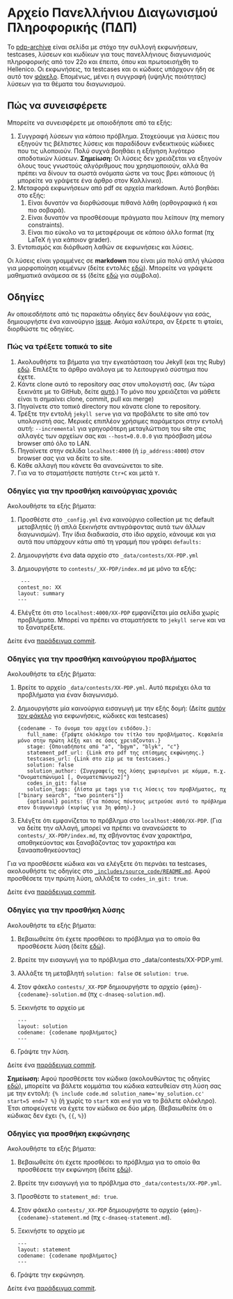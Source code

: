 # Αρχείο Πανελλήνιου Διαγωνισμού Πληροφορικής (ΠΔΠ)

Το [pdp-archive](https://pdp-archive.github.io/) είναι σελίδα με στόχο την συλλογή εκφωνήσεων, testcases, λύσεων και κωδίκων για τους πανελλήνιους διαγωνισμούς πληροφορικής από τον 22ο και έπειτα, όπου και πρωτοεισήχθη το Hellenico. Οι εκφωνήσεις, τα testcases και οι κώδικες υπάρχουν ήδη σε αυτό τον [φάκελο](https://drive.google.com/open?id=1veWwRRCpvu6jrDo4bulsCcvEw5Csr_t1). Επομένως, μένει η συγγραφή (υψηλής ποιότητας) λύσεων για τα θέματα του διαγωνισμού.

## Πώς να συνεισφέρετε

Μπορείτε να συνεισφέρετε με οποιοδήποτε από τα εξής:

  1. Συγγραφή λύσεων για κάποιο πρόβλημα. Στοχεύουμε για λύσεις που εξηγούν τις βέλτιστες λύσεις και παραδίδουν ενδεικτικούς κώδικες που τις υλοποιούν. Πολύ συχνά βοηθάει η εξήγηση λιγότερο αποδοτικών λύσεων. **Σημείωση:** Οι λύσεις δεν χρειάζεται να εξηγούν όλους τους γνωστούς αλγόριθμους που χρησιμοποιούν, αλλά θα πρέπει να δίνουν τα σωστά ονόματα ώστε να τους βρει κάποιους (ή μπορείτε να γράψετε ένα άρθρο στον Καλλίνικο).
  2. Μεταφορά εκφωνήσεων από pdf σε αρχεία markdown. Αυτό βοηθάει στο εξής:
     1. Είναι δυνατόν να διορθώσουμε πιθανά λάθη (ορθογραφικά ή και πιο σοβαρά).
     2. Είναι δυνατόν να προσθέσουμε πράγματα που λείπουν (πχ memory constraints).
     3. Είναι πιο εύκολο να τα μεταφέρουμε σε κάποιο άλλο format (πχ LaTeX ή για κάποιον grader).
  3. Εντοπισμός και διόρθωση λαθών σε εκφωνήσεις και λύσεις.

Οι λύσεις είναι γραμμένες σε **markdown** που είναι μία πολύ απλή γλώσσα για μορφοποίηση κειμένων (δείτε εντολές [εδώ](https://github.com/adam-p/markdown-here/wiki/Markdown-Cheatsheet)). Μπορείτε να γράψετε μαθηματικά ανάμεσα σε `$$` (δείτε [εδώ](https://oeis.org/wiki/List_of_LaTeX_mathematical_symbols) για σύμβολα). 

## Οδηγίες

Αν οποιεσδήποτε από τις παρακάτω οδηγίες δεν δουλέψουν για εσάς, δημιουργήστε ένα καινούργιο [issue](https://github.com/pdp-archive/pdp-archive.github.io/issues). Ακόμα καλύτερα, αν ξέρετε τι φταίει, διορθώστε τις οδηγίες. 

### Πώς να τρέξετε τοπικά το site

  1. Ακολουθήστε τα βήματα για την εγκατάσταση του Jekyll (και της Ruby) [εδώ](https://jekyllrb.com/docs/installation/#guides). Επιλέξτε το άρθρο ανάλογα με το λειτουργικό σύστημα που έχετε.
  2. Κάντε clone αυτό το repository σας στον υπολογιστή σας. (Αν τώρα ξεκινάτε με το GitHub, δείτε [αυτό](https://guides.github.com/activities/hello-world/).) Το μόνο που χρειάζεται να μάθετε είναι τι σημαίνει clone, commit, pull και merge)
  3. Πηγαίνετε στο τοπικό directory που κάνατε clone το repository.
  4. Τρέξτε την εντολή `jekyll serve` για να προβάλετε το site από τον υπολογιστή σας. Μερικές επιπλέον χρήσιμες παράμετροι στην εντολή αυτή: `--incremental` για γρηγορότερη μεταγλώττιση του site στις αλλαγές των αρχείων σας και `--host=0.0.0.0` για πρόσβαση μέσω browser από όλο το LAN.
  5. Πηγαίνετε στην σελίδα `localhost:4000` (ή `ip_address:4000`) στον browser σας για να δείτε το site.
  6. Κάθε αλλαγή που κάνετε θα ανανεώνεται το site.
  7. Για να το σταματήσετε πατήστε `Ctr+C` και μετά `Y`.  
 
### Οδηγίες για την προσθήκη καινούργιας χρονιάς

Ακολουθήστε τα εξής βήματα:

  1. Προσθέστε στο `_config.yml` ένα καινούργιο collection με τις default μεταβλητές (ή απλά ξεκινήστε αντιγράφοντας αυτά των άλλων διαγωνισμών). Την ίδια διαδικασία, στο ίδιο αρχείο, κάνουμε και για αυτά που υπάρχουν κάτω από τη γραμμή που γράφει ```defaults:```
  2. Δημιουργήστε ένα data αρχείο στο `_data/contests/ΧΧ-PDP.yml`
  3. Δημιουργήστε το `contests/_ΧΧ-PDP/index.md` με μόνο τα εξής:
  
     ```
	  ---
     contest_no: XX
     layout: summary
     ---
	  ```
  4. Ελέγξτε ότι στο `localhost:4000/XX-PDP` εμφανίζεται μία σελίδα χωρίς προβλήματα. Μπορεί να πρέπει να σταματήσετε το `jekyll serve` και να το ξανατρέξετε.

Δείτε ένα [παράδειγμα commit](https://github.com/pdp-archive/pdp-archive.github.io/commit/8f8b7549a4baf4318085ea01e2abd2b9eeaadc4d).
	 
### Οδηγίες για την προσθήκη καινούργιου προβλήματος

Ακολουθήστε τα εξής βήματα:

  1. Βρείτε το αρχείο `_data/contests/ΧΧ-PDP.yml`. Αυτό περιέχει όλα τα προβλήματα για έναν διαγωνισμό.
  2. Δημιουργήστε μία καινούργια εισαγωγή με την εξής δομή: (Δείτε [αυτόν τον φάκελο](https://drive.google.com/open?id=1veWwRRCpvu6jrDo4bulsCcvEw5Csr_t1) για εκφωνήσεις, κώδικες και testcases)
  
     ```
     {codename - Το όνομα του αρχείου ειδόδου.}:
        full_name: {Γράψτε ολόκληρο τον τίτλο του προβλήματος. Κεφαλαία μόνο στην πρώτη λέξη και σε όσες χρειάζονται.}
        stage: {Οποιαδήποτε από "a", "bgym", "blyk", "c"}
        statement_pdf_url: {Link στo pdf της επίσημης εκφώνησης.} 
        testcases_url: {Link στο zip με τα testcases.}
        solution: false
        solution_author: {Συγγραφείς της λύσης χωρισμένοι με κόμμα, π.χ. "Ονοματεπώνυμο1 [, Ονοματεπώνυμο2]"}
        codes_in_git: false
        solution_tags: {Λίστα με tags για τις λύσεις του προβλήματος, πχ ["binary search", "two pointers"]}
        {optional} points: {Για πόσους πόντους μετρούσε αυτό το πρόβλημα στον διαγωνισμό (κυρίως για 3η φάση).}
     ```
  3. Ελέγξτε ότι εμφανίζεται το πρόβλημα στο `localhost:4000/XX-PDP`. (Για να δείτε την αλλαγή, μπορεί να πρέπει να ανανεώσετε το `contests/_ΧΧ-PDP/index.md`, πχ σβήνοντας έναν χαρακτήρα, αποθηκεύοντας και ξαναβάζοντας τον χαρακτήρα και ξανααποθηκεύοντας)

Για να προσθέσετε κώδικα και να ελέγξετε ότι περνάει τα testcases, ακολουθήστε τις οδηγίες στο [`_includes/source_code/README.md`](/_includes/source_code/README.md). Αφού προσθέσετε την πρώτη λύση, αλλάξτε το `codes_in_git: true`.

Δείτε ένα [παράδειγμα commit](https://github.com/pdp-archive/pdp-archive.github.io/commit/efeb1d69a76e3fe17465c1f619ed2afec911fae7).

### Οδηγίες για την προσθήκη λύσης

Ακολουθήστε τα εξής βήματα:
  
  1. Βεβαιωθείτε ότι έχετε προσθέσει το πρόβλημα για το οποίο θα προσθέσετε λύση (δείτε [εδώ](#οδηγίες-για-την-προσθήκη-καινούργιου-προβλήματος)).
  2. Βρείτε την εισαγωγή για το πρόβλημα στο _data/contests/ΧΧ-PDP.yml.
  3. Αλλάξτε τη μεταβλητή `solution: false` σε `solution: true`.
  4. Στον φάκελο `contests/_XX-PDP` δημιουργήστε το αρχείο `{φάση}-{codename}-solution.md` (πχ `c-dnaseq-solution.md`).
  5. Ξεκινήστε το αρχείο με 
     
	 ```
	 ---
	 layout: solution
	 codename: {codename προβλήματος}
	 ---
	 ```
  6. Γράψτε την λύση.

  
Δείτε ένα [παράδειγμα commit](https://github.com/pdp-archive/pdp-archive.github.io/commit/d47308dc4a9d3d21fd6ee1dd9cc8096dd40b32a0).

**Σημείωση:** Αφού προσθέσετε τον κώδικα (ακολουθώντας τις οδηγίες [εδώ](/_includes/source_code/README.md)), μπορείτε να βάλετε κομμάτια του κώδικα κατευθείαν στη λύση σας με την εντολή: `{% include code.md solution_name='my_solution.cc' start=5 end=7 %}` (ή χωρίς το `start` και `end` για να το βάλετε ολόκληρο). Έτσι αποφεύγετε να έχετε τον κώδικα σε δύο μέρη. (Βεβαιωθείτε ότι ο κώδικας δεν έχει `{%`, `{{`, `%}`)

### Οδηγίες για προσθήκη εκφώνησης

Ακολουθήστε τα εξής βήματα:

  1. Βεβαιωθείτε ότι έχετε προσθέσει το πρόβλημα για το οποίο θα προσθέσετε την εκφώνηση (δείτε [εδώ](#οδηγίες-για-την-προσθήκη-καινούργιου-προβλήματος)).
  2. Βρείτε την εισαγωγή για το πρόβλημα στο `_data/contests/ΧΧ-PDP.yml`.
  3. Προσθέστε το `statement_md: true`. 
  4. Στον φάκελο `contests/_XX-PDP` δημιουργήστε το αρχείο `{φάση}-{codename}-statement.md` (πχ `c-dnaseq-statement.md`).
  5. Ξεκινήστε το αρχείο με 
     
	 ```
	 ---
	 layout: statement
	 codename: {codename προβλήματος}
	 ---
	 ```
  6. Γράψτε την εκφώνηση.
  
Δείτε ένα [παράδειγμα commit](https://github.com/pdp-archive/pdp-archive.github.io/commit/03b28759d7f8afbee67f964f257e79c0c1375750).
